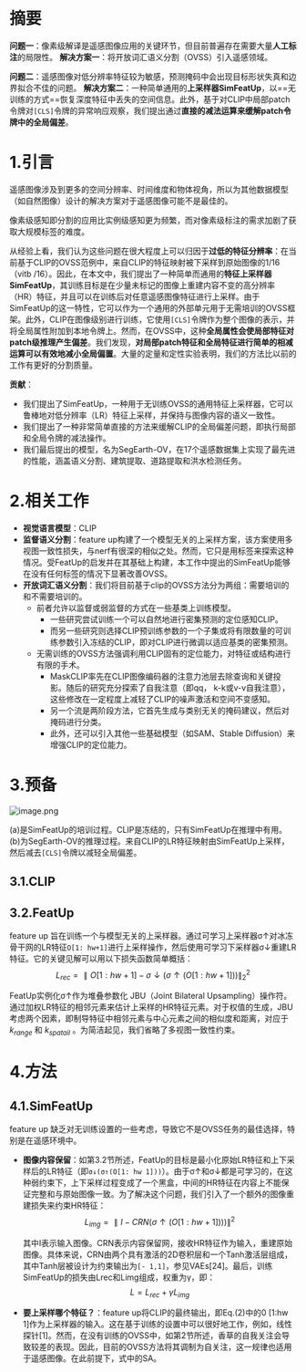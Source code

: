 # 摘要

**问题一**：像素级解译是遥感图像应用的关键环节，但目前普遍存在需要大量**人工标注**的局限性。
**解决方案一**：将开放词汇语义分割（OVSS）引入遥感领域。

**问题二**：遥感图像对低分辨率特征较为敏感，预测掩码中会出现目标形状失真和边界拟合不佳的问题。
**解决方案二**：一种简单通用的**上采样器SimFeatUp**，以==无训练的方式==恢复深度特征中丢失的空间信息。此外，基于对CLIP中局部patch令牌对`[CLS]`令牌的异常响应观察，我们提出通过**直接的减法运算来缓解patch令牌中的全局偏差**。

# 1.引言

遥感图像涉及到更多的空间分辨率、时间维度和物体视角，所以为其他数据模型（如自然图像）设计的解决方案对于遥感图像可能不是最佳的。

像素级感知即分割的应用比实例级感知更为频繁，而对像素级标注的需求加剧了获取大规模标签的难度。

从经验上看，我们认为这些问题在很大程度上可以归因于**过低的特征分辨率**：在当前基于CLIP的OVSS范例中，来自CLIP的特征映射被下采样到原始图像的1/16 （vitb /16）。因此，在本文中，我们提出了一种简单而通用的**特征上采样器SimFeatUp**，其训练目标是在少量未标记的图像上重建内容不变的高分辨率（HR）特征，并且可以在训练后对任意遥感图像特征进行上采样。由于SimFeatUp的这一特性，它可以作为一个通用的外部单元用于无需培训的OVSS框架。此外，CLIP在图像级别进行训练，它使用`[CLS]`令牌作为整个图像的表示，并将全局属性附加到本地令牌上。然而，在OVSS中，这种**全局属性会使局部特征对patch级推理产生偏差**。我们发现，**对局部patch特征和全局特征进行简单的相减运算可以有效地减小全局偏置**。大量的定量和定性实验表明，我们的方法比以前的工作有更好的分割质量。

**贡献**：
* 我们提出了SimFeatUp，一种用于无训练OVSS的通用特征上采样器，它可以鲁棒地对低分辨率（LR）特征上采样，并保持与图像内容的语义一致性。
* 我们提出了一种非常简单直接的方法来缓解CLIP的全局偏差问题，即执行局部和全局令牌的减法操作。
* 我们最后提出的模型，名为SegEarth-OV，在17个遥感数据集上实现了最先进的性能，涵盖语义分割、建筑提取、道路提取和洪水检测任务。

# 2.相关工作

* **视觉语言模型**：CLIP
* **监督语义分割**：feature up构建了一个模型无关的上采样方案，该方案使用多视图一致性损失，与nerf有很深的相似之处。然而，它只是用标签来探索这种情况。受FeatUp的启发并在其基础上构建，本工作中提出的SimFeatUp能够在没有任何标签的情况下显著改善OVSS。
* **开放词汇语义分割**：我们将目前基于clip的OVSS方法分为两组：需要培训的和不需要培训的。
	* 前者允许以监督或弱监督的方式在一些基类上训练模型。
		* 一些研究尝试训练一个可以自然地进行密集预测的定位感知CLIP。
		* 而另一些研究则选择CLIP预训练参数的一个子集或将有限数量的可训练参数引入冻结的CLIP，即对CLIP进行微调以适应基类的密集预测。
	* 无需训练的OVSS方法强调利用CLIP固有的定位能力，对特征或结构进行有限的手术。
		* MaskCLIP率先在CLIP图像编码器的注意力池层去除查询和关键投影。随后的研究充分探索了自我注意（即qq， k-k或v-v自我注意），这些修改在一定程度上减轻了CLIP的噪声激活和空间不变感知。
		* 另一个流是两阶段方法，它首先生成与类别无关的掩码建议，然后对掩码进行分类。
		* 此外，还可以引入其他一些基础模型（如SAM、Stable Diffusion）来增强CLIP的定位能力。

# 3.预备

![image.png](https://youki-1330066034.cos.ap-guangzhou.myqcloud.com/machine-learning/202507071543618.png)

(a)是SimFeatUp的培训过程。CLIP是冻结的，只有SimFeatUp在推理中有用。
(b)为SegEarth-OV的推理过程。来自CLIP的LR特征映射由SimFeatUp上采样，然后减去`[CLS]`令牌以减轻全局偏差。

## 3.1.CLIP
## 3.2.FeatUp
feature up 旨在训练一个与模型无关的上采样器。通过可学习上采样器σ↑对冰冻骨干网的LR特征`O[1: hw+1]`进行上采样操作，然后使用可学习下采样器σ↓重建LR特征。它的关键见解可以用以下损失函数简单概括：
$$ L_{rec} = ∥O[1 : hw + 1] − σ↓(σ↑(O[1 : hw + 1]))∥_2^2 $$

FeatUp实例化σ↑作为堆叠参数化 JBU（Joint Bilateral Upsampling）操作符。通过加权LR特征的相邻元素来估计上采样的HR特征元素。对于权值的生成，JBU考虑两个因素，即制导特征中相邻元素与中心元素之间的相似度和距离，对应于 $k_{range}$ 和 $k_{spatail}$ 。为简洁起见，我们省略了多视图一致性约束。
# 4.方法
## 4.1.SimFeatUp
feature up 缺乏对无训练设置的一些考虑，导致它不是OVSS任务的最佳选择，特别是在遥感环境中。
* **图像内容保留**：如第3.2节所述，FeatUp的目标是最小化原始LR特征和上下采样后的LR特征（即`σ↓(σ↑(O[1: hw 1]))`）。由于σ↑和σ↓都是可学习的，在这种弱约束下，上下采样过程变成了一个黑盒，中间的HR特征在内容上不能保证完整和与原始图像一致。为了解决这个问题，我们引入了一个额外的图像重建损失来约束HR特征：
	$$L_{img} = ∥I − CRN(σ↑(O[1 : hw + 1])))∥^2$$
	
	其中I表示输入图像。CRN表示内容保留网，接收HR特征作为输入，重建原始图像。具体来说，CRN由两个具有激活的2D卷积层和一个Tanh激活层组成，其中Tanh层被设计为约束输出为`[- 1,1]`，参见VAEs[24]。最后，训练SimFeatUp的损失由Lrec和Limg组成，权重为γ，即：
	$$L = L_{rec} + γL_{img}$$

* **要上采样哪个特征？**：feature up将CLIP的最终输出，即Eq.(2)中的0 [1:hw 1]作为上采样器的输入。这在基于训练的设置中可以很好地工作，例如，线性探针[1]。然而，在没有训练的OVSS中，如第2节所述，香草的自我关注会导致较差的表现。因此，目前的OVSS方法将其调制为自关注，这一规律也适用于遥感图像。在此前提下，式中的SA。